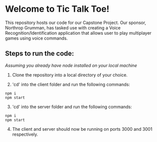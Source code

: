 # Welcome to Tic Talk Toe!

This repository hosts our code for our Capstone Project. Our sponsor, Northrop Grumman, has tasked use with creating a Voice Recognition/Identification application that allows user to play multiplayer games using voice commands. 

## Steps to run the code:
  *Assuming you already have node installed on your local machine*

  1) Clone the repository into a local directory of your choice.
     
  2) 'cd' into the client folder and run the following commands:
     
```
npm i
npm start
```
     
  3) 'cd' into the server folder and run the following commands:
     
```
npm i
npm start
```

  4) The client and server should now be running on ports 3000 and 3001 respectively.
